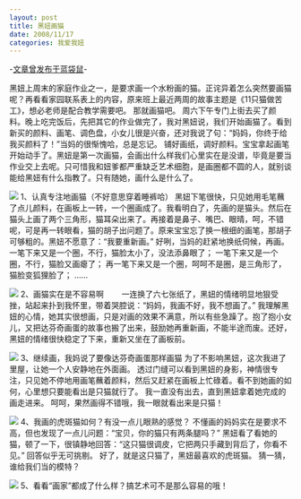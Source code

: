 ```yaml
---
layout: post
title: 黑妞画猫
date: 2008/11/17
categories: 我爱我妞
---
```


-[文章曾发布于蓝袋鼠](http://landaishu.hi2net.com/home/blog_read.asp?id=4175&blogid=58286)-



 黑妞上周末的家庭作业之一，是要求画一个水粉画的猫。正诧异着怎么突然要画猫呢？再看看家园联系表上的内容，原来班上最近两周的故事主题是《11只猫做苦工》，想必老师是配合教学需要吧。
 那就画猫吧。
 周六下午专门上街去买了颜料。晚上吃完饭后，先把其它的作业做完了，我对黑妞说，我们开始画猫了。看到新买的颜料、画笔、调色盘，小女儿很是兴奋，还对我说了句：“妈妈，你终于给我买颜料了！”当妈的很惭愧哈，总是忘记。
 铺好画纸，调好颜料。宝宝拿起画笔开始动手了。黑妞是第一次画猫，会画出什么样我们心里实在是没谱，毕竟是要当作业交上去呢。只可惜我和妞爹都严重缺乏艺术细胞，是画圈都不圆的人，就别谈能给黑妞有什么指教了。只有随她，画什么是什么了。

![](/heiniuniu_uploads/upload20083/20081116223113697.jpg)
1、认真专注地画猫（不好意思穿着睡裤哈）
 黑妞下笔很快，只见她用毛笔蘸了点儿颜料，在画板上一转，一个圈画成了。我看明白了，先画的是猫头。然后在猫头上画了两个三角形，猫耳朵出来了。再接着是鼻子、嘴巴、眼晴，呵，不错呢，可是再一转眼看，猫的胡子出问题了。原来宝宝忘了换一根细的画笔，那胡子可够粗的。黑妞不愿意了：“我要重新画。”
 好咧，当妈的赶紧地换纸伺候，再画。
 一笔下来又是一个圈，不行，猫脸太小了，没法添鼻眼了；
 一笔下来又是一个圈，不行，猫脸又画瘪了；
 再一笔下来又是一个圈，呵呵不是圈，是三角形了，猫脸变狐狸脸了；
 ……

![](/heiniuniu_uploads/upload20083/20081116222534779.jpg)
2、画猫实在是不容易啊
　　一连换了六七张纸了，黑妞的情绪明显地狠受挫，站起来扑到我怀里，带着哭腔说：“妈妈，我画不好，我不想画了。”
 我理解黑妞的心情，她其实很想画，只是对画的效果不满意，所以有些急躁了。抱了抱小女儿，又把达芬奇画蛋的故事也搬了出来，鼓励她再重新画，不能半途而废。还好，黑妞的情绪很快稳定了下来，重新又坐在了画板前。

![](/heiniuniu_uploads/upload20083/20081116223433935.jpg)
3、继续画，我妈说了要像达芬奇画蛋那样画猫
 为了不影响黑妞，这次我进了里屋，让她一个人安静地在外面画。
 透过门缝可以看到黑妞的身影，神情很专注，只见她不停地用画笔蘸着颜料，然后又赶紧在画板上忙碌着。看不到她画的如何，心里想只要能看出是只猫就行了。
 我一直没有出去，直到黑妞拿着她完成的画走进来。
 呵呵，果然画得不错哦，我一眼就看出来是只猫！

![](/heiniuniu_uploads/upload20083/20081116223729136.jpg)
4、我画的虎斑猫如何？有没一点儿眼熟的感觉？
 不懂画的妈妈实在是要求不高，但也发现了一点儿问题：“宝贝，你的猫只有两条腿吗？”
 黑妞看了看她的猫，顿了一下，很镇静地回答：“这只猫很调皮，它把两只手藏到背后了，你看不见。”
 回答似乎无可挑剔。
 好了，就是这只猫了，黑妞最喜欢的虎斑猫。
 猜一猜，谁给我们当的模特？

![](/heiniuniu_uploads/upload20083/20081116225131147.jpg)
5、看看“画家”都成了什么样？搞艺术可不是那么容易的哦！